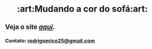 <h1 align="center"> :art:Mudando a cor do sofá:art:</h1>

## Veja o site *[aqui]()*.
### Contato: rodrigoerico25@gmail.com

